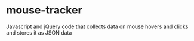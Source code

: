 # mouse-tracker
Javascript and jQuery code that collects data on mouse hovers and clicks and stores it as JSON data
